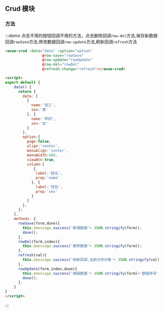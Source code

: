 <script>
export default {
    data() {
      return {
        data: [
          {
            name:'张三',
            sex:'男'
          }, {
            name:'李四',
            sex:'女'
          }
        ],
        option:{
          page:false,
          align:'center',
          menuAlign:'center',
          menuWidth:400,
          viewBtn:true,
          column:[
             {
              label:'姓名',
              prop:'name'
            }, {
              label:'性别',
              prop:'sex'
            }
          ]
        },
      };
    },
    methods: {
      rowSave(form,done){
        this.$message.success('新增数据'+ JSON.stringify(form));
        done();
      },
      refresh(val){
        this.$message.success('刷新回调,当前分页对象'+ JSON.stringify(val));
      },
      rowDel(form,index){
        this.$message.success('删除数据'+ JSON.stringify(form));
      },
      rowUpdate(form,index,done){
        this.$message.success('编辑数据'+ JSON.stringify(form)+'数据序号'+index);
        done();
      },
    }
}
</script>

<style>

</style>

## Crud 模块



### 方法

:::demo  点击不用的按钮回调不用的方法，点击删除回调`row-del`方法,保存新数据回调`rowSave`方法,修改数据回调`row-update`方法,刷新回调`refresh`方法
```html
<avue-crud :data="data" :option="option" 
                 @row-save="rowSave"
                 @row-update="rowUpdate"
                 @row-del="rowDel"
                 @refresh-change="refresh"></avue-crud>

<script>
export default {
    data() {
      return {
        data: [
          {
            name:'张三',
            sex:'男'
          }, {
            name:'李四',
            sex:'女'
          }
        ],
        option:{
          page:false,
          align:'center',
          menuAlign:'center',
          menuWidth:400,
          viewBtn:true,
          column:[
             {
              label:'姓名',
              prop:'name'
            }, {
              label:'性别',
              prop:'sex'
            }
          ]
        },
      };
    },
    methods: {
      rowSave(form,done){
        this.$message.success('新增数据'+ JSON.stringify(form));
        done();
      },
      rowDel(form,index){
        this.$message.success('删除数据'+ JSON.stringify(form));
      },
      refresh(val){
        this.$message.success('刷新回调,当前分页对象'+ JSON.stringify(val));
      },
      rowUpdate(form,index,done){
        this.$message.success('编辑数据'+ JSON.stringify(form)+'数据序号'+index);
        done();
      },
    }
}
</script>
```
:::
